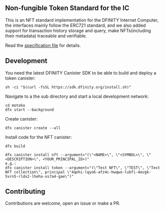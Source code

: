 ## Non-fungible Token Standard for the IC

This is an NFT standard implementation for the DFINITY Internet Computer, the interfaces mainly follow the ERC721 standard, and we also added support for transaction history storage and query, make NFTs(including their metadata) traceable and verifiable.

Read the [specification file](./spec.md) for details.

## Development

You need the latest DFINITY Canister SDK to be able to build and deploy a token canister:

```
sh -ci "$(curl -fsSL https://sdk.dfinity.org/install.sh)"
```

Navigate to a the sub directory and start a local development network:

```
cd motoko
dfx start --background
```

Create canister:

```
dfx canister create --all
```

Install code for the NFT canister:

```
dfx build

dfx canister install nft --argument="(\"<NAME>\", \"<SYMBOL>\", \"<DESCRIPTION>\", <YOUR_PRINCIPAL_ID>)"
e.g.:
dfx canister install token --argument="(\"Test NFT\", \"TEST\", \"Test NFT collection\", principal \"4qehi-lqyo6-afz4c-hwqwo-lubfi-4evgk-5vrn5-rldx2-lheha-xs7a4-gae\")"
```

## Contributing

Contributions are welcome, open an issue or make a PR.
